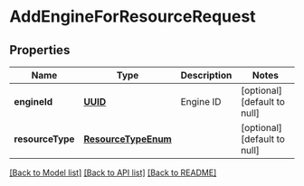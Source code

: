 # AddEngineForResourceRequest
## Properties

Name | Type | Description | Notes
------------ | ------------- | ------------- | -------------
**engineId** | [**UUID**](UUID.md) | Engine ID | [optional] [default to null]
**resourceType** | [**ResourceTypeEnum**](ResourceTypeEnum.md) |  | [optional] [default to null]

[[Back to Model list]](../README.md#documentation-for-models) [[Back to API list]](../README.md#documentation-for-api-endpoints) [[Back to README]](../README.md)

